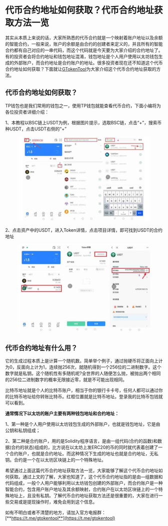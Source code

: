 # 代币合约地址如何获取？代币合约地址获取方法一览

其实从本质上来说的话，大家所熟悉的代币合约就是一个映射着账户地址以及余额的智能合约，一般来说，账户的余额是由合约的创建者来定义的，并且所有的智能合约都有自己对应的一串代码，而这个代码就是今天要为大家介绍的合约地址了。有的投资者会将合约地址和钱包地址混淆，钱包地址是个人用户使用以太坊钱包生成的外部账户，而合约地址是合约账户的地址。很多投资者现在还不知道这个代币合约地址如何获取？下面就让[GTokenTool](https://docs.gtokentool.com)为大家介绍这个代币合约地址获取的方法。

## 代币合约地址如何获取？

TP钱包也是我们常用的钱包之一，使用TP钱包就能查看代币合约，下面小编将为各位投资者详细介绍：

1、本教程以BSC链上USDT为例，根据图片提示，选取BSC链，点击“+”，搜索币种USDT，点击USDT右侧的“+”

<figure><img src="../../.gitbook/assets/1224.png" alt=""><figcaption></figcaption></figure>

2、点击资产中的USDT，进入Token详情，点击项目详情，即可找到USDT的合约地址

<figure><img src="../../.gitbook/assets/1224 (1).png" alt=""><figcaption></figcaption></figure>

## 代币合约地址有什么用？

它的生成过程本质上是计算一个随机数。简单举个例子，通过抛硬币将正面向上计为0，反面向上计为1，连续抛256次，就随机得到一个256位的二进制数字。这个数字就是私钥。这个随机性有多随机呢?全世界的人随便怎么抛，被抛出两个相同的256位二进制数字的概率无限接近零，就是不可能出现相同。

比特币地址就是个人的比特币账户，相当于你的银行卡卡号，任何人都可以通过你的比特币地址给你转账比特币。红框位置就是比特币地址。登录我的比特币包钱就可以看到。

**通常情况下以太坊的账户主要有两种钱包地址和合约地址：**

1、第一种是个人用户使用以太坊钱包生成的外部账户，也就是钱包地址，它是由公钥和私钥组成；

2、第二种是合约账户，用的是Solidity程序语言，是由一组代码(合约的函数)和数据(合约的状态)组成的，比方说在以太坊上发ERC20的币的同时就代表着创建了一个合约账户，也就是合约地址。而这种情况下生成的地址也就是合约地址，无私钥。合约是一个在以太坊区块链上的一个特殊地址。

希望通过上面这篇代币合约地址获取方法一览，大家能够了解这个代币合约地址如何获取。通过上文的了解，大家也知道了，这个代币合约地址指的是由—组数据和代码组成，一般个人用户能够利用以太坊钱包创建的外部账户，而合约账户是一种智能合约，包含用户账户地址及其余额映射，合约账户在以太坊区块链上的一个特殊地址上，且没有私钥。了解代币合约地址获取方法还是很重要的，大家在进行一些交易或是提现操作时，难免会用到这个信息。

如有不明白或者不清楚的地方，请加入官方电报群：[**https://t.me/gtokentool**](https://t.me/gtokentool)
